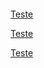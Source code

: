 <span style="width:100%; height:100%; margin:0; Position:absolute; top:0; left:0 background-color:#1a1a1a">

 [Teste](#)
 
 [Teste](#)
 
 [Teste](#)


</span>
